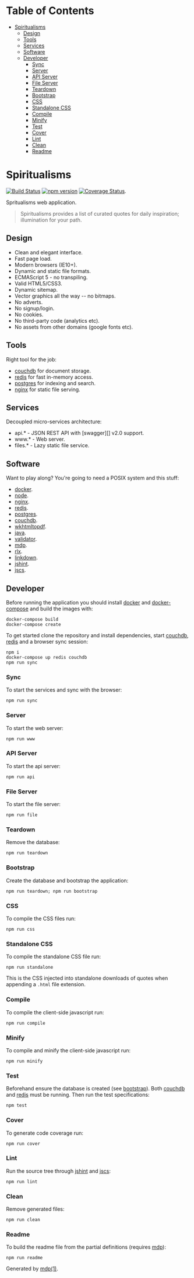 Table of Contents
=================

* [Spiritualisms](#spiritualisms)
  * [Design](#design)
  * [Tools](#tools)
  * [Services](#services)
  * [Software](#software)
  * [Developer](#developer)
    * [Sync](#sync)
    * [Server](#server)
    * [API Server](#api-server)
    * [File Server](#file-server)
    * [Teardown](#teardown)
    * [Bootstrap](#bootstrap)
    * [CSS](#css)
    * [Standalone CSS](#standalone-css)
    * [Compile](#compile)
    * [Minify](#minify)
    * [Test](#test)
    * [Cover](#cover)
    * [Lint](#lint)
    * [Clean](#clean)
    * [Readme](#readme)

Spiritualisms
=============

[<img src="https://travis-ci.org/tmpfs/spiritualisms.svg" alt="Build Status">](https://travis-ci.org/tmpfs/spiritualisms)
[<img src="http://img.shields.io/npm/v/spiritualisms.svg" alt="npm version">](https://npmjs.org/package/spiritualisms)
[<img src="https://coveralls.io/repos/tmpfs/spiritualisms/badge.svg?branch=master&service=github&v=1" alt="Coverage Status">](https://coveralls.io/github/tmpfs/spiritualisms?branch=master).

Spritualisms web application.

> Spiritualisms provides a list of curated quotes for daily inspiration; illumination for your path.

## Design

* Clean and elegant interface.
* Fast page load.
* Modern browsers (IE10+).
* Dynamic and static file formats.
* ECMAScript 5 - no transpiling.
* Valid HTML5/CSS3.
* Dynamic sitemap.
* Vector graphics all the way -- no bitmaps.
* No adverts.
* No signup/login.
* No cookies.
* No third-party code (analytics etc).
* No assets from other domains (google fonts etc).

## Tools

Right tool for the job:

* [couchdb](http://couchdb.apache.org) for document storage.
* [redis](http://redis.io) for fast in-memory access.
* [postgres](http://www.postgresql.org) for indexing and search.
* [nginx](http://nginx.org) for static file serving.

## Services

Decoupled micro-services architecture:

* api.* - JSON REST API with [swagger][] v2.0 support.
* www.* - Web server.
* files.* - Lazy static file service.

## Software

Want to play along? You're going to need a POSIX system and this stuff:

* [docker](https://docker.com/).
* [node](https://nodejs.org).
* [nginx](http://nginx.org).
* [redis](http://redis.io).
* [postgres](http://www.postgresql.org).
* [couchdb](http://couchdb.apache.org).
* [wkhtmltopdf](http://wkhtmltopdf.org/).
* [java](https://www.java.com/).
* [validator](https://github.com/validator/validator).
* [mdp](https://github.com/tmpfs/mdp).
* [rlx](https://github.com/tmpfs/rlx).
* [linkdown](https://github.com/tmpfs/linkdown).
* [jshint](http://jshint.com).
* [jscs](http://jscs.info).

## Developer

Before running the application you should install [docker](https://docker.com/) and [docker-compose](https://docs.docker.com/compose/) and build the images with:

```
docker-compose build
docker-compose create
```

To get started clone the repository and install dependencies, start [couchdb](http://couchdb.apache.org), [redis](http://redis.io) and a browser sync session:

```
npm i
docker-compose up redis couchdb
npm run sync
```

### Sync

To start the services and sync with the browser:

```
npm run sync
```

### Server

To start the web server:

```
npm run www
```

### API Server

To start the api server:

```
npm run api
```

### File Server

To start the file server:

```
npm run file
```

### Teardown

Remove the database:

```
npm run teardown
```

### Bootstrap

Create the database and bootstrap the application: 

```
npm run teardown; npm run bootstrap
```

### CSS

To compile the CSS files run:

```
npm run css
```

### Standalone CSS

To compile the standalone CSS file run:

```
npm run standalone
```

This is the CSS injected into standalone downloads of quotes when appending a `.html` file extension.

### Compile

To compile the client-side javascript run:

```
npm run compile
```

### Minify

To compile and minify the client-side javascript run:

```
npm run minify
```

### Test

Beforehand ensure the database is created (see [bootstrap](#bootstrap)). Both [couchdb](http://couchdb.apache.org) and [redis](http://redis.io) must be running. Then run the test specifications:

```
npm test
```

### Cover

To generate code coverage run:

```
npm run cover
```

### Lint

Run the source tree through [jshint](http://jshint.com) and [jscs](http://jscs.info):

```
npm run lint
```

### Clean

Remove generated files:

```
npm run clean
```

### Readme

To build the readme file from the partial definitions (requires [mdp](https://github.com/tmpfs/mdp)):

```
npm run readme
```

Generated by [mdp(1)](https://github.com/tmpfs/mdp).

[node]: https://nodejs.org
[docker]: https://docker.com/
[nginx]: http://nginx.org
[postgres]: http://www.postgresql.org
[couchdb]: http://couchdb.apache.org
[redis]: http://redis.io
[wkhtmltopdf]: http://wkhtmltopdf.org/
[java]: https://www.java.com/
[validator]: https://github.com/validator/validator
[jshint]: http://jshint.com
[jscs]: http://jscs.info
[docker-compose]: https://docs.docker.com/compose/
[mdp]: https://github.com/tmpfs/mdp
[rlx]: https://github.com/tmpfs/rlx
[linkdown]: https://github.com/tmpfs/linkdown
